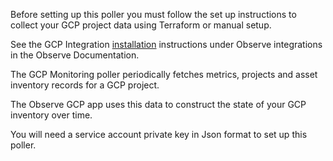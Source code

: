Before setting up this poller you must follow the set up instructions to collect your GCP project data using Terraform or manual setup.

See the GCP Integration [installation](https://docs.observeinc.com/en/latest/content/integrations/gcp/gcp.html#installation) instructions under Observe integrations in the Observe Documentation.


The GCP Monitoring poller periodically fetches metrics, projects and asset inventory records for a GCP project.

The Observe GCP app uses this data to construct the state of your GCP inventory over time.

You will need a service account private key in Json format to set up this poller.
